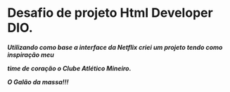 # Desafio de projeto Html Developer DIO.

***Utilizando como base a interface da Netflix criei um projeto tendo como inspiração meu***

***time de coração o Clube Atlético Mineiro.***

***O Galão da massa!!!***





